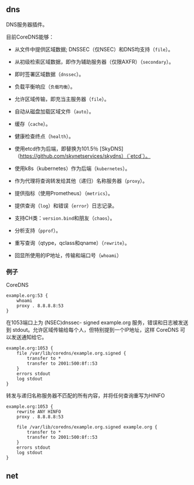 ## dns
DNS服务器插件。


目前CoreDNS能够：

* 从文件中提供区域数据; DNSSEC（仅NSEC）和DNS均支持（`file`）。

* 从初级检索区域数据，即作为辅助服务器（仅限AXFR）（`secondary`）。

* 即时签署区域数据（`dnssec`）。

* 负载平衡响应（`负载均衡`）。

* 允许区域传输，即充当主服务器（`file`）。

* 自动从磁盘加载区域文件（`auto`）。

* 缓存（`cache`）。

* 健康检查终点（`health`）。

* 使用etcd作为后端，即替换为101.5％
  [SkyDNS]（https://github.com/skynetservices/skydns）（`etcd`）。

* 使用k8s（kubernetes）作为后端（`kubernetes`）。

* 作为代理将查询转发给其他（递归）名称服务器（`proxy`）。

* 提供指标（使用Prometheus）（`metrics`）。

* 提供查询（`log`）和错误（`error`）日志记录。

* 支持CH类：`version.bind`和朋友（`chaos`）。

* 分析支持（`pprof`）。

* 重写查询（qtype，qclass和qname）（`rewrite`）。

* 回显所使用的IP地址，传输和端口号（`whoami`）

### 例子

CoreDNS

```
example.org:53 {
    whoami
    proxy . 8.8.8.8:53
}
```
在1053端口上为 (NSEC)dnssec- signed example.org 服务，错误和日志被发送到 stdout。允许区域传输给每个人，但特别提到一个IP地址，这样 CoreDNS 可以发送通知给它。
```
example.org:1053 {
    file /var/lib/coredns/example.org.signed {
        transfer to *
        transfer to 2001:500:8f::53
    }
    errors stdout
    log stdout
}
```
转发与递归名称服务器不匹配的所有内容，并将任何查询重写为HINFO
```
example.org:1053 {
    rewrite ANY HINFO
    proxy . 8.8.8.8:53

    file /var/lib/coredns/example.org.signed example.org {
        transfer to *
        transfer to 2001:500:8f::53
    }
    errors stdout
    log stdout
}

```



## net

